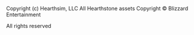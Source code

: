 Copyright (c) Hearthsim, LLC
All Hearthstone assets Copyright © Blizzard Entertainment

All rights reserved
